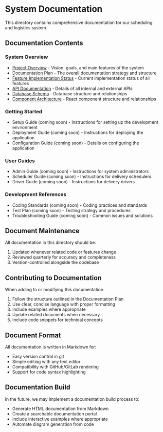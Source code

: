 
# System Documentation

This directory contains comprehensive documentation for our scheduling and logistics system.

## Documentation Contents

### System Overview
- [Project Overview](./PROJECT_OVERVIEW.md) - Vision, goals, and main features of the system
- [Documentation Plan](./DOCUMENTATION_PLAN.md) - The overall documentation strategy and structure
- [Feature Implementation Status](./FEATURE_IMPLEMENTATION_STATUS.md) - Current implementation status of all features
- [API Documentation](./API_DOCUMENTATION.md) - Details of all internal and external APIs
- [Database Schema](./DATABASE_SCHEMA.md) - Database structure and relationships
- [Component Architecture](./COMPONENT_ARCHITECTURE.md) - React component structure and relationships

### Getting Started
- Setup Guide (coming soon) - Instructions for setting up the development environment
- Deployment Guide (coming soon) - Instructions for deploying the application
- Configuration Guide (coming soon) - Details on configuring the application

### User Guides
- Admin Guide (coming soon) - Instructions for system administrators
- Scheduler Guide (coming soon) - Instructions for delivery schedulers
- Driver Guide (coming soon) - Instructions for delivery drivers

### Development References
- Coding Standards (coming soon) - Coding practices and standards
- Test Plan (coming soon) - Testing strategy and procedures
- Troubleshooting Guide (coming soon) - Common issues and solutions

## Document Maintenance

All documentation in this directory should be:
1. Updated whenever related code or features change
2. Reviewed quarterly for accuracy and completeness
3. Version-controlled alongside the codebase

## Contributing to Documentation

When adding to or modifying this documentation:
1. Follow the structure outlined in the Documentation Plan
2. Use clear, concise language with proper formatting
3. Include examples where appropriate
4. Update related documents when necessary
5. Include code snippets for technical concepts

## Document Format

All documentation is written in Markdown for:
- Easy version control in git
- Simple editing with any text editor
- Compatibility with GitHub/GitLab rendering
- Support for code syntax highlighting

## Documentation Build

In the future, we may implement a documentation build process to:
- Generate HTML documentation from Markdown
- Create a searchable documentation portal
- Include interactive examples where appropriate
- Automate diagram generation from code
